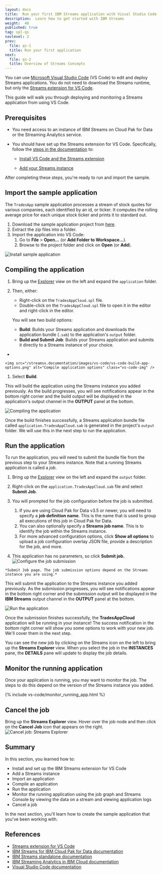 ```yaml
---
layout: docs
title:  Run your first IBM Streams application with Visual Studio Code
description:  Learn how to get started with IBM Streams
weight:  40
published: true
tag: spl-qs
navlevel: 2
prev:
  file: qs-1
  title: Run your first application
next:
  file: qs-2
  title: Overview of Streams Concepts
---
```



You can use [Microsoft Visual Studio Code](https://code.visualstudio.com/) (VS Code) to edit and deploy Streams applications. You do not need to download the Streams runtime, but only the [Streams extension for VS Code](https://ibmstreams.github.io/vscode-ide/). 

This guide will walk you through deploying and monitoring a Streams application from using VS Code.


## Prerequisites

- You need access to an instance of IBM Streams on Cloud Pak for Data or the Streaming Analytics service.
  
- You should have set up the Streams extension for VS Code. Specifically, follow the [steps in the documentation](https://ibmstreams.github.io/vscode-ide/docs/) to:

  -  [Install VS Code and the Streams extension](https://ibmstreams.github.io/vscode-ide/docs/quick-start-guide/#installation-and-setup)

  -  [Add your Streams instance](https://ibmstreams.github.io/vscode-ide/docs/streams-explorer/#adding-an-instance)


After completing these steps, you're ready to run and import the sample.


## Import the sample application


The `TradesApp` sample application processes a stream of stock quotes for various companies, each identified by an id, or ticker.
It computes the rolling average price for each unique stock ticker and prints it to standard out.

1.  Download the sample application project from [here](https://streams-github-samples.mybluemix.net/?get=QuickStart%2FTradesApp).
2.  Extract the zip files into a folder.
3.  Import the application into VS Code:
    1.  Go to **File** > **Open...** (or **Add Folder to Workspace...**).
    2.  Browse to the project folder and click on **Open** (or **Add**).

<img src="/streamsx.documentation/images/vs-code/vs-code-import-sample-app.png" alt="Install sample application" class="vs-code-img" />

## Compiling the application

1.  Bring up the [Explorer](https://code.visualstudio.com/docs/getstarted/userinterface#_explorer) view on the left and expand the `application` folder.
1.  Then, either:
    - Right-click on the `TradesAppCloud.spl` file.
    - Double-click on the `TradesAppCloud.spl` file to open it in the editor and right-click in the editor.

    You will see two build options:

    - **Build**: Builds your Streams application and downloads the application bundle (`.sab`) to the application's `output` folder.
    - **Build and Submit Job**: Builds your Streams application and submits it directly to a Streams instance of your choice.
- 

    <img src="/streamsx.documentation/images/vs-code/vs-code-build-app-options.png" alt="Compile application options" class="vs-code-img" />
1.  Select **Build**.

This will build the application using the Streams instance you added previously. As the build progresses, you will see notifications appear in the bottom right corner and the build output will be displayed in the application's output channel in the **OUTPUT** panel at the bottom.

<img src="/streamsx.documentation/images/vs-code/vs-code-build-app.png" alt="Compiling the application" class="vs-code-img" />

Once the build finishes successfully, a Streams application bundle file called `application.TradesAppCloud.sab` is generated in the project's `output` folder. We will use this in the next step to run the application.

## Run the application

To run the application, you will need to submit the bundle file from the previous step to your Streams instance. Note that a running Streams application is called a *job*.

1.  Bring up the [Explorer](https://code.visualstudio.com/docs/getstarted/userinterface#_explorer) view on the left and expand the `output` folder.
1.  Right-click on the `application.TradesAppCloud.sab` file and select **Submit Job**.
1.  You will prompted for the job configuration before the job is submitted. 
    1.    If you are using Cloud Pak for Data v3.5 or newer, you will need to specify a **job definition name**. This is the name that is used to group all executions of this job in Cloud Pak for Data. 
    2.   You can also optionally specify a **Streams job name**. This is to identify the job within the Streams instance.
    3.  For more advanced configuration options, click **Show all options** to  upload a job configuration overlay JSON file, provide a description for the job, and more.

2.   This application has no parameters, so click **Submit job.** 
   <br/> <img src="/streamsx.documentation/images/vs-code/vs-code-configure-job-submission.png" alt="Configure the job submission" />

    *Submit Job page. The job submission options depend on the Streams instance you are using.*


This will submit the application to the Streams instance you added previously. As the submission progresses, you will see notifications appear in the bottom right corner and the submission output will be displayed in the **IBM Streams** output channel in the **OUTPUT** panel at the bottom.

<img src="/streamsx.documentation/images/vs-code/vs-code-submit-app.png" alt="Run the application"  />

Once the submission finishes successfully, the **TradesAppCloud** application will be running in your instance! The success notification in the bottom right corner will show you some options to work with your new job. We'll cover them in the next step.

You can see the new job by clicking on the Streams icon on the left to bring up the **Streams Explorer** view. When you select the job in the **INSTANCES** pane, the **DETAILS** pane will update to display the job details.

## Monitor the running application

Once your application is running, you may want to monitor the job. The steps to do this depend on the version of the Streams instance you added.

{% include vs-code/monitor_running_app.html %}

## Cancel the job

Bring up the **Streams Explorer** view. Hover over the job node and then click on the **Cancel Job** icon that appears on the right.
    <img src="/streamsx.documentation/images/vs-code/vs-code-cancel-job-streams-explorer.png" alt="Cancel job: Streams Explorer" class="vs-code-img" />

## Summary

In this section, you learned how to:

- Install and set up the IBM Streams extension for VS Code
- Add a Streams instance
- Import an application
- Compile an application
- Run the application
- Monitor the running application using the job graph and Streams Console by viewing the data on a stream and viewing application logs
- Cancel a job

In the next section, you'll learn how to create the sample application that you've been working with.

## References
- [Streams extension for VS Code](https://ibmstreams.github.io/vscode-ide/)
- [IBM Streams for IBM Cloud Pak for Data documentation](https://www.ibm.com/support/producthub/icpdata/docs/content/SSQNUZ_current/cpd/svc/streams/developing-intro.html)
- [IBM Streams standalone documentation](https://www.ibm.com/support/knowledgecenter/en/SSCRJU_5.2.0/com.ibm.streams.welcome.doc/doc/kc-homepage.html)
- [IBM Streaming Analytics in IBM Cloud documentation](https://cloud.ibm.com/docs/StreamingAnalytics?topic=StreamingAnalytics-gettingstarted)
- [Visual Studio Code documentation](https://code.visualstudio.com/docs)
